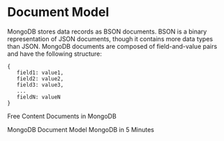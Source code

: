 # Document Model

MongoDB stores data records as BSON documents. BSON is a binary representation of JSON documents, though it contains more data types than JSON. MongoDB documents are composed of field-and-value pairs and have the following structure:
```
{
   field1: value1,
   field2: value2,
   field3: value3,
   ...
   fieldN: valueN
}
```

<ResourceGroupTitle>Free Content</ResourceGroupTitle>
<BadgeLink badgeText='Read' colorScheme="yellow" href='https://www.mongodb.com/docs/manual/core/document/'>Documents in MongoDB</BadgeLink>


<BadgeLink badgeText='Watch' href='https://learn.mongodb.com/learn/course/mongodb-document-model/lesson-2-the-mongodb-document-model/learn?page=1'>MongoDB Document Model</BadgeLink>
<BadgeLink badgeText='Watch' href='https://www.youtube.com/watch?v=EE8ZTQxa0AM'>MongoDB in 5 Minutes</BadgeLink>

